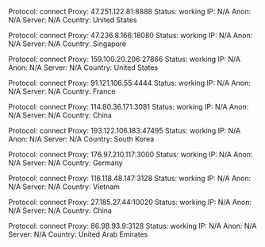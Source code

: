 Protocol: connect
Proxy: 47.251.122.81:8888
Status: working
IP: N/A
Anon: N/A
Server: N/A
Country: United States

Protocol: connect
Proxy: 47.236.8.166:18080
Status: working
IP: N/A
Anon: N/A
Server: N/A
Country: Singapore

Protocol: connect
Proxy: 159.100.20.206:27866
Status: working
IP: N/A
Anon: N/A
Server: N/A
Country: United States

Protocol: connect
Proxy: 91.121.106.55:4444
Status: working
IP: N/A
Anon: N/A
Server: N/A
Country: France

Protocol: connect
Proxy: 114.80.36.171:3081
Status: working
IP: N/A
Anon: N/A
Server: N/A
Country: China

Protocol: connect
Proxy: 193.122.106.183:47495
Status: working
IP: N/A
Anon: N/A
Server: N/A
Country: South Korea

Protocol: connect
Proxy: 176.97.210.117:3000
Status: working
IP: N/A
Anon: N/A
Server: N/A
Country: Germany

Protocol: connect
Proxy: 116.118.48.147:3128
Status: working
IP: N/A
Anon: N/A
Server: N/A
Country: Vietnam

Protocol: connect
Proxy: 27.185.27.44:10020
Status: working
IP: N/A
Anon: N/A
Server: N/A
Country: China

Protocol: connect
Proxy: 86.98.93.9:3128
Status: working
IP: N/A
Anon: N/A
Server: N/A
Country: United Arab Emirates

